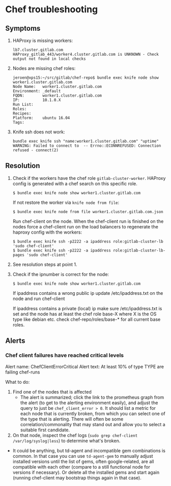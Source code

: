 # Chef troubleshooting

## Symptoms

1. HAProxy is missing workers:
    ```
    lb7.cluster.gitlab.com HAProxy_gitlab_443/worker4.cluster.gitlab.com is UNKNOWN - Check output not found in local checks
    ```
    
2. Nodes are missing chef roles:
    ```
    jeroen@xps15:~/src/gitlab/chef-repo$ bundle exec knife node show worker1.cluster.gitlab.com
    Node Name:   worker1.cluster.gitlab.com
    Environment: _default
    FQDN:        worker1.cluster.gitlab.com
    IP:          10.1.0.X
    Run List:    
    Roles:       
    Recipes:     
    Platform:    ubuntu 16.04
    Tags:
    ```

3. Knife ssh does not work:
    ```
    bundle exec knife ssh "name:worker1.cluster.gitlab.com" "uptime"
    WARNING: Failed to connect to  -- Errno::ECONNREFUSED: Connection refused - connect(2)
    ```

## Resolution

1. Check if the workers have the chef role `gitlab-cluster-worker`. HAProxy config is generated with a chef search on this specific role.

    ```
    $ bundle exec knife node show worker1.cluster.gitlab.com
    ```
    If not restore the worker via `knife node from file`:
    ```
    $ bundle exec knife node from file worker1.cluster.gitlab.com.json
    ```
    Run chef-client on the node. When the chef-client run is finished on the nodes force a chef-client run on the load balancers to regenerate the haproxy config with the workers:
    ```
    $ bundle exec knife ssh -p2222 -a ipaddress role:gitlab-cluster-lb 'sudo chef-client'
    $ bundle exec knife ssh -p2222 -a ipaddress role:gitlab-cluster-lb-pages 'sudo chef-client'
    ```

2. See resolution steps at point 1.

3. Check if the ipnumber is correct for the node:
    ```
    $ bundle exec knife node show worker1.cluster.gitlab.com

    ```
    If ipaddress contains a wrong public ip update /etc/ipaddress.txt on the node and run chef-client
    
    If ipaddress contains a private (local) ip make sure /etc/ipaddress.txt is set and the node has at least the chef role base-X where X is the OS type like debian etc. check chef-repo/roles/base-* for all current base roles.

## Alerts

### Chef client failures have reached critical levels

Alert name: ChefClientErrorCritical
Alert text: At least 10% of type TYPE are failing chef-runs

What to do: 
1. Find one of the nodes that is affected
   * The alert is summarized; click the link to the prometheus graph from the alert (to get to the alerting environment easily), and adjust the query to just be `chef_client_error > 0`.  It should list a metric for each node that is currently broken, from which you can select one of the type that is alerting.  There will often be some correlation/commonality that may stand out and allow you to select a suitable first candidate.
1. On that node, inspect the chef logs (`sudo grep chef-client /var/log/syslog|less`) to determine what's broken.
  * It could be anything, but td-agent and incompatible gem combinations is common.  In that case you can use `td-agent-gem` to manually adjust installed versions until the list of gems, often google-related, are all compatible with each other (compare to a still functional node for versions if necessary).  Or delete all the installed gems and start again (running chef-client may bootstrap things again in that case).




